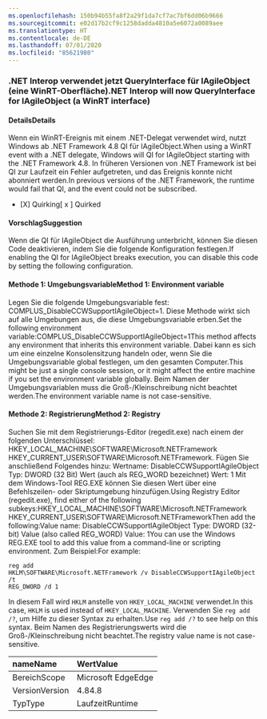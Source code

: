 ```yaml
---
ms.openlocfilehash: 150b94b55fa8f2a29f1da7cf7ac7bf6dd06b9666
ms.sourcegitcommit: e02d17b2cf9c1258dadda4810a5e6072a0089aee
ms.translationtype: HT
ms.contentlocale: de-DE
ms.lasthandoff: 07/01/2020
ms.locfileid: "85621980"
---
```

### <a name="net-interop-will-now-queryinterface-for-iagileobject-a-winrt-interface"></a><span data-ttu-id="9cb47-101">.NET Interop verwendet jetzt QueryInterface für IAgileObject (eine WinRT-Oberfläche)</span><span class="sxs-lookup"><span data-stu-id="9cb47-101">.NET Interop will now QueryInterface for IAgileObject (a WinRT interface)</span></span>

#### <a name="details"></a><span data-ttu-id="9cb47-102">Details</span><span class="sxs-lookup"><span data-stu-id="9cb47-102">Details</span></span>

<span data-ttu-id="9cb47-103">Wenn ein WinRT-Ereignis mit einem .NET-Delegat verwendet wird, nutzt Windows ab .NET Framework 4.8 QI für IAgileObject.</span><span class="sxs-lookup"><span data-stu-id="9cb47-103">When using a WinRT event with a .NET delegate, Windows will QI for IAgileObject starting with the .NET Framework 4.8.</span></span>  <span data-ttu-id="9cb47-104">In früheren Versionen von .NET Framework ist bei QI zur Laufzeit ein Fehler aufgetreten, und das Ereignis konnte nicht abonniert werden.</span><span class="sxs-lookup"><span data-stu-id="9cb47-104">In previous versions of the .NET Framework, the runtime would fail that QI, and the event could not be subscribed.</span></span><ul><li><span data-ttu-id="9cb47-105">[X] Quirking</span><span class="sxs-lookup"><span data-stu-id="9cb47-105">[ x ] Quirked</span></span></li></ul>

#### <a name="suggestion"></a><span data-ttu-id="9cb47-106">Vorschlag</span><span class="sxs-lookup"><span data-stu-id="9cb47-106">Suggestion</span></span>

<span data-ttu-id="9cb47-107">Wenn die QI für IAgileObject die Ausführung unterbricht, können Sie diesen Code deaktivieren, indem Sie die folgende Konfiguration festlegen.</span><span class="sxs-lookup"><span data-stu-id="9cb47-107">If enabling the QI for IAgileObject breaks execution, you can disable this code by setting the following configuration.</span></span> <h4><span data-ttu-id="9cb47-108">Methode 1: Umgebungsvariable</span><span class="sxs-lookup"><span data-stu-id="9cb47-108">Method 1: Environment variable</span></span></h4> <span data-ttu-id="9cb47-109">Legen Sie die folgende Umgebungsvariable fest: COMPLUS_DisableCCWSupportIAgileObject=1. Diese Methode wirkt sich auf alle Umgebungen aus, die diese Umgebungsvariable erben.</span><span class="sxs-lookup"><span data-stu-id="9cb47-109">Set the following environment variable:COMPLUS_DisableCCWSupportIAgileObject=1This method affects any environment that inherits this environment variable.</span></span> <span data-ttu-id="9cb47-110">Dabei kann es sich um eine einzelne Konsolensitzung handeln oder, wenn Sie die Umgebungsvariable global festlegen, um den gesamten Computer.</span><span class="sxs-lookup"><span data-stu-id="9cb47-110">This might be just a single console session, or it might affect the entire machine if you set the environment variable globally.</span></span> <span data-ttu-id="9cb47-111">Beim Namen der Umgebungsvariablen muss die Groß-/Kleinschreibung nicht beachtet werden.</span><span class="sxs-lookup"><span data-stu-id="9cb47-111">The environment variable name is not case-sensitive.</span></span> <h4><span data-ttu-id="9cb47-112">Methode 2: Registrierung</span><span class="sxs-lookup"><span data-stu-id="9cb47-112">Method 2: Registry</span></span></h4> <span data-ttu-id="9cb47-113">Suchen Sie mit dem Registrierungs-Editor (regedit.exe) nach einem der folgenden Unterschlüssel: HKEY_LOCAL_MACHINE\SOFTWARE\Microsoft.NETFramework HKEY_CURRENT_USER\SOFTWARE\Microsoft.NETFramework. Fügen Sie anschließend Folgendes hinzu: Wertname: DisableCCWSupportIAgileObject Typ: DWORD (32 Bit) Wert (auch als REG_WORD bezeichnet) Wert: 1 Mit dem Windows-Tool REG.EXE können Sie diesen Wert über eine Befehlszeilen- oder Skriptumgebung hinzufügen.</span><span class="sxs-lookup"><span data-stu-id="9cb47-113">Using Registry Editor (regedit.exe), find either of the following subkeys:HKEY_LOCAL_MACHINE\SOFTWARE\Microsoft.NETFramework HKEY_CURRENT_USER\SOFTWARE\Microsoft.NETFrameworkThen add the following:Value name: DisableCCWSupportIAgileObject Type: DWORD (32-bit) Value (also called REG_WORD) Value: 1You can use the Windows REG.EXE tool to add this value from a command-line or scripting environment.</span></span> <span data-ttu-id="9cb47-114">Zum Beispiel:</span><span class="sxs-lookup"><span data-stu-id="9cb47-114">For example:</span></span><pre><code class="lang-console">reg add HKLM\SOFTWARE\Microsoft\.NETFramework /v DisableCCWSupportIAgileObject /t REG_DWORD /d 1&#13;&#10;</code></pre><span data-ttu-id="9cb47-115">In diesem Fall wird <code>HKLM</code> anstelle von <code>HKEY_LOCAL_MACHINE</code> verwendet.</span><span class="sxs-lookup"><span data-stu-id="9cb47-115">In this case, <code>HKLM</code> is used instead of <code>HKEY_LOCAL_MACHINE</code>.</span></span> <span data-ttu-id="9cb47-116">Verwenden Sie <code>reg add /?</code>, um Hilfe zu dieser Syntax zu erhalten.</span><span class="sxs-lookup"><span data-stu-id="9cb47-116">Use <code>reg add /?</code> to see help on this syntax.</span></span> <span data-ttu-id="9cb47-117">Beim Namen des Registrierungswerts wird die Groß-/Kleinschreibung nicht beachtet.</span><span class="sxs-lookup"><span data-stu-id="9cb47-117">The registry value name is not case-sensitive.</span></span>

| <span data-ttu-id="9cb47-118">name</span><span class="sxs-lookup"><span data-stu-id="9cb47-118">Name</span></span>    | <span data-ttu-id="9cb47-119">Wert</span><span class="sxs-lookup"><span data-stu-id="9cb47-119">Value</span></span>       |
|:--------|:------------|
| <span data-ttu-id="9cb47-120">Bereich</span><span class="sxs-lookup"><span data-stu-id="9cb47-120">Scope</span></span>   |<span data-ttu-id="9cb47-121">Microsoft Edge</span><span class="sxs-lookup"><span data-stu-id="9cb47-121">Edge</span></span>|
|<span data-ttu-id="9cb47-122">Version</span><span class="sxs-lookup"><span data-stu-id="9cb47-122">Version</span></span>|<span data-ttu-id="9cb47-123">4.8</span><span class="sxs-lookup"><span data-stu-id="9cb47-123">4.8</span></span>|
|<span data-ttu-id="9cb47-124">Typ</span><span class="sxs-lookup"><span data-stu-id="9cb47-124">Type</span></span>|<span data-ttu-id="9cb47-125">Laufzeit</span><span class="sxs-lookup"><span data-stu-id="9cb47-125">Runtime</span></span>|
